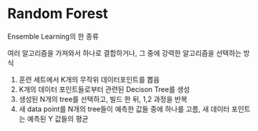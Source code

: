 # Random Forest
Ensemble Learning의 한 종류

여러 알고리즘을 가져와서 하나로 결합하거나, 그 중에 강력한 알고리즘을 선택하는 방식

1. 훈련 세트에서 K개의 무작위 데이터포인트를 뽑음
2. K개의 데이터 포인트들로부터 관련된 Decison Tree를 생성
3. 생성된 N개의 tree를 선택하고, 빌드 한 뒤, 1,2 과정을 반복
4. 새 data point를 N개의 tree들이 예측한 값들 중에 하나를 고름, 새 데이터 포인트는 예측된 Y 값들의 평균

